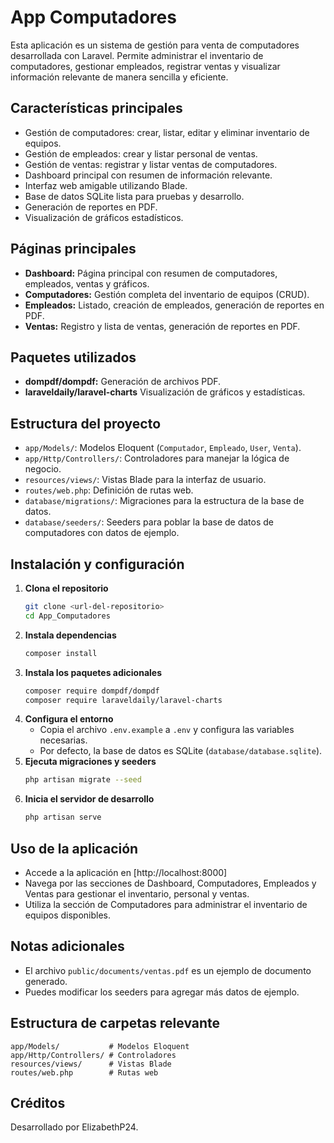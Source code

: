 # App Computadores

Esta aplicación es un sistema de gestión para venta de computadores desarrollada con Laravel. Permite administrar el inventario de computadores, gestionar empleados, registrar ventas y visualizar información relevante de manera sencilla y eficiente.

## Características principales
- Gestión de computadores: crear, listar, editar y eliminar inventario de equipos.
- Gestión de empleados: crear y listar personal de ventas.
- Gestión de ventas: registrar y listar ventas de computadores.
- Dashboard principal con resumen de información relevante.
- Interfaz web amigable utilizando Blade.
- Base de datos SQLite lista para pruebas y desarrollo.
- Generación de reportes en PDF.
- Visualización de gráficos estadísticos.

## Páginas principales
- **Dashboard:** Página principal con resumen de computadores, empleados, ventas y gráficos.
- **Computadores:** Gestión completa del inventario de equipos (CRUD).
- **Empleados:** Listado, creación de empleados, generación de reportes en PDF.
- **Ventas:** Registro y lista de ventas, generación de reportes en PDF.

## Paquetes utilizados
- **dompdf/dompdf:** Generación de archivos PDF.
- **laraveldaily/laravel-charts** Visualización de gráficos y estadísticas.

## Estructura del proyecto
- `app/Models/`: Modelos Eloquent (`Computador`, `Empleado`, `User`, `Venta`).
- `app/Http/Controllers/`: Controladores para manejar la lógica de negocio.
- `resources/views/`: Vistas Blade para la interfaz de usuario.
- `routes/web.php`: Definición de rutas web.
- `database/migrations/`: Migraciones para la estructura de la base de datos.
- `database/seeders/`: Seeders para poblar la base de datos de computadores con datos de ejemplo.

## Instalación y configuración
1. **Clona el repositorio**
   ```bash
   git clone <url-del-repositorio>
   cd App_Computadores
   ```
2. **Instala dependencias**
   ```bash
   composer install
   ```
3. **Instala los paquetes adicionales**
   ```bash
   composer require dompdf/dompdf
   composer require laraveldaily/laravel-charts
   ```
4. **Configura el entorno**
   - Copia el archivo `.env.example` a `.env` y configura las variables necesarias.
   - Por defecto, la base de datos es SQLite (`database/database.sqlite`).
5. **Ejecuta migraciones y seeders**
   ```bash
   php artisan migrate --seed
   ```
7. **Inicia el servidor de desarrollo**
   ```bash
   php artisan serve
   ```

## Uso de la aplicación
- Accede a la aplicación en [http://localhost:8000]
- Navega por las secciones de Dashboard, Computadores, Empleados y Ventas para gestionar el inventario, personal y ventas.
- Utiliza la sección de Computadores para administrar el inventario de equipos disponibles.

## Notas adicionales
- El archivo `public/documents/ventas.pdf` es un ejemplo de documento generado.
- Puedes modificar los seeders para agregar más datos de ejemplo.

## Estructura de carpetas relevante
```
app/Models/           # Modelos Eloquent
app/Http/Controllers/ # Controladores
resources/views/      # Vistas Blade
routes/web.php        # Rutas web
```

## Créditos
Desarrollado por ElizabethP24.

